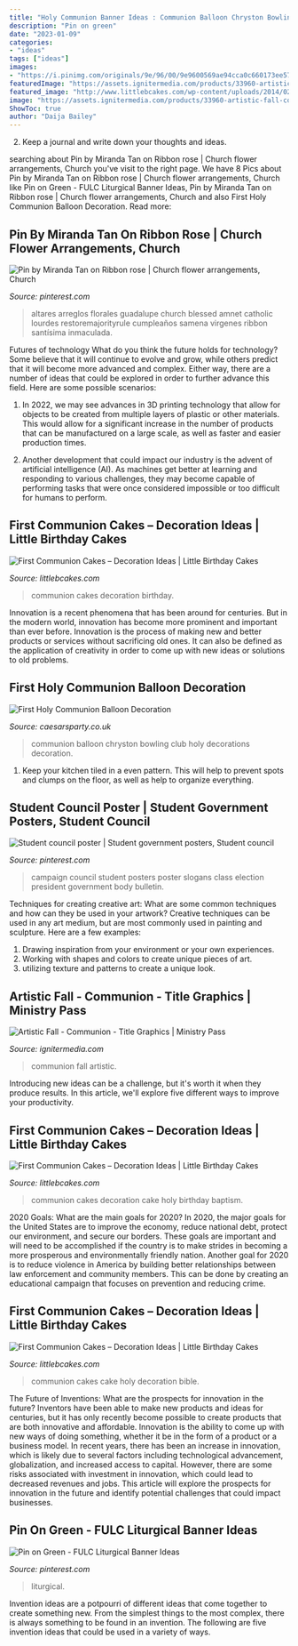 ```yaml
---
title: "Holy Communion Banner Ideas : Communion Balloon Chryston Bowling Club Holy Decorations Decoration"
description: "Pin on green"
date: "2023-01-09"
categories:
- "ideas"
tags: ["ideas"]
images:
- "https://i.pinimg.com/originals/9e/96/00/9e9600569ae94cca0c660173ee57f212.jpg"
featuredImage: "https://assets.ignitermedia.com/products/33960-artistic-fall-communion/preview/image"
featured_image: "http://www.littlebcakes.com/wp-content/uploads/2014/02/First-Communion-Cakes-Pictures.jpg"
image: "https://assets.ignitermedia.com/products/33960-artistic-fall-communion/preview/image"
ShowToc: true
author: "Daija Bailey"
---
```



2. Keep a journal and write down your thoughts and ideas.

	

		
searching about Pin by Miranda Tan on Ribbon rose | Church flower arrangements, Church you've visit to the right page. We have 8 Pics about Pin by Miranda Tan on Ribbon rose | Church flower arrangements, Church like Pin on Green - FULC Liturgical Banner Ideas, Pin by Miranda Tan on Ribbon rose | Church flower arrangements, Church and also First Holy Communion Balloon Decoration. Read more:
		
    
## Pin By Miranda Tan On Ribbon Rose | Church Flower Arrangements, Church

<img loading=lazy src="https://i.pinimg.com/originals/9e/96/00/9e9600569ae94cca0c660173ee57f212.jpg" onerror="this.onerror=null;this.src='https://tse2.mm.bing.net/th?id=OIP.WfqFHOluScTwQ7a9JMhXDwHaLH&amp;pid=15.1';" alt="Pin by Miranda Tan on Ribbon rose | Church flower arrangements, Church">

_Source: pinterest.com_

>altares arreglos florales guadalupe church blessed amnet catholic lourdes restoremajorityrule cumpleaños samena virgenes ribbon santísima inmaculada. 

	

Futures of technology
What do you think the future holds for technology? Some believe that it will continue to evolve and grow, while others predict that it will become more advanced and complex. Either way, there are a number of ideas that could be explored in order to further advance this field. Here are some possible scenarios:
1) In 2022, we may see advances in 3D printing technology that allow for objects to be created from multiple layers of plastic or other materials. This would allow for a significant increase in the number of products that can be manufactured on a large scale, as well as faster and easier production times.

2) Another development that could impact our industry is the advent of artificial intelligence (AI). As machines get better at learning and responding to various challenges, they may become capable of performing tasks that were once considered impossible or too difficult for humans to perform.

    
## First Communion Cakes – Decoration Ideas | Little Birthday Cakes

<img loading=lazy src="http://www.littlebcakes.com/wp-content/uploads/2014/02/Pictures-of-First-Communion-Cakes.jpg" onerror="this.onerror=null;this.src='https://tse4.mm.bing.net/th?id=OIP.zfnm4-BTchu_Sb08NsrPoQHaMF&amp;pid=15.1';" alt="First Communion Cakes – Decoration Ideas | Little Birthday Cakes">

_Source: littlebcakes.com_

>communion cakes decoration birthday. 

	

Innovation is a recent phenomena that has been around for centuries. But in the modern world, innovation has become more prominent and important than ever before. Innovation is the process of making new and better products or services without sacrificing old ones. It can also be defined as the application of creativity in order to come up with new ideas or solutions to old problems.

    
## First Holy Communion Balloon Decoration

<img loading=lazy src="http://caesarsparty.co.uk/contents/media/l_img_3923_00.jpg" onerror="this.onerror=null;this.src='https://tse4.mm.bing.net/th?id=OIP.AiETUvVjh81aAyAUsbnB9AHaNK&amp;pid=15.1';" alt="First Holy Communion Balloon Decoration">

_Source: caesarsparty.co.uk_

>communion balloon chryston bowling club holy decorations decoration. 

	

1. Keep your kitchen tiled in a even pattern. This will help to prevent spots and clumps on the floor, as well as help to organize everything.

    
## Student Council Poster | Student Government Posters, Student Council

<img loading=lazy src="https://i.pinimg.com/736x/b1/45/ac/b145ac321da301053cdff83f6dfab7d9--campaign-posters-campaign-ideas.jpg" onerror="this.onerror=null;this.src='https://tse4.mm.bing.net/th?id=OIP.QJ8R_K3VwS9ywMX2nJyhiQHaJ3&amp;pid=15.1';" alt="Student council poster | Student government posters, Student council">

_Source: pinterest.com_

>campaign council student posters poster slogans class election president government body bulletin. 

	

Techniques for creating creative art: What are some common techniques and how can they be used in your artwork?
Creative techniques can be used in any art medium, but are most commonly used in painting and sculpture. Here are a few examples:
1. Drawing inspiration from your environment or your own experiences.
2. Working with shapes and colors to create unique pieces of art.
3. utilizing texture and patterns to create a unique look.

    
## Artistic Fall - Communion - Title Graphics | Ministry Pass

<img loading=lazy src="https://assets.ignitermedia.com/products/33960-artistic-fall-communion/preview/image" onerror="this.onerror=null;this.src='https://tse2.mm.bing.net/th?id=OIP.k4ZpBh0N0fhFaB072oQ6zAHaEK&amp;pid=15.1';" alt="Artistic Fall - Communion - Title Graphics | Ministry Pass">

_Source: ignitermedia.com_

>communion fall artistic. 

	

Introducing new ideas can be a challenge, but it's worth it when they produce results. In this article, we'll explore five different ways to improve your productivity.

    
## First Communion Cakes – Decoration Ideas | Little Birthday Cakes

<img loading=lazy src="http://www.littlebcakes.com/wp-content/uploads/2014/02/First-Communion-Cakes-Pictures.jpg" onerror="this.onerror=null;this.src='https://tse2.mm.bing.net/th?id=OIP.wXGM0t8lVfhCgtJOHYSbAQHaE6&amp;pid=15.1';" alt="First Communion Cakes – Decoration Ideas | Little Birthday Cakes">

_Source: littlebcakes.com_

>communion cakes decoration cake holy birthday baptism. 

	

2020 Goals: What are the main goals for 2020?
In 2020, the major goals for the United States are to improve the economy, reduce national debt, protect our environment, and secure our borders. These goals are important and will need to be accomplished if the country is to make strides in becoming a more prosperous and environmentally friendly nation. Another goal for 2020 is to reduce violence in America by building better relationships between law enforcement and community members. This can be done by creating an educational campaign that focuses on prevention and reducing crime.

    
## First Communion Cakes – Decoration Ideas | Little Birthday Cakes

<img loading=lazy src="http://www.littlebcakes.com/wp-content/uploads/2014/02/Pictures-of-First-Communion-Cakes-627x1024.jpg" onerror="this.onerror=null;this.src='https://tse2.mm.bing.net/th?id=OIP.iNCejBY0aD6J938eaEJdHAHaMG&amp;pid=15.1';" alt="First Communion Cakes – Decoration Ideas | Little Birthday Cakes">

_Source: littlebcakes.com_

>communion cakes cake holy decoration bible. 

	

The Future of Inventions: What are the prospects for innovation in the future?
Inventors have been able to make new products and ideas for centuries, but it has only recently become possible to create products that are both innovative and affordable. Innovation is the ability to come up with new ways of doing something, whether it be in the form of a product or a business model. In recent years, there has been an increase in innovation, which is likely due to several factors including technological advancement, globalization, and increased access to capital. However, there are some risks associated with investment in innovation, which could lead to decreased revenues and jobs. This article will explore the prospects for innovation in the future and identify potential challenges that could impact businesses.

    
## Pin On Green - FULC Liturgical Banner Ideas

<img loading=lazy src="https://i.pinimg.com/736x/fe/48/d2/fe48d2559d518f4f7b4a08c37d616dc4.jpg" onerror="this.onerror=null;this.src='https://tse2.mm.bing.net/th?id=OIP.Dye-SZPJEcFQdvR15B9ogwHaL5&amp;pid=15.1';" alt="Pin on Green - FULC Liturgical Banner Ideas">

_Source: pinterest.com_

>liturgical. 

	

Invention ideas are a potpourri of different ideas that come together to create something new. From the simplest things to the most complex, there is always something to be found in an invention. The following are five invention ideas that could be used in a variety of ways.


